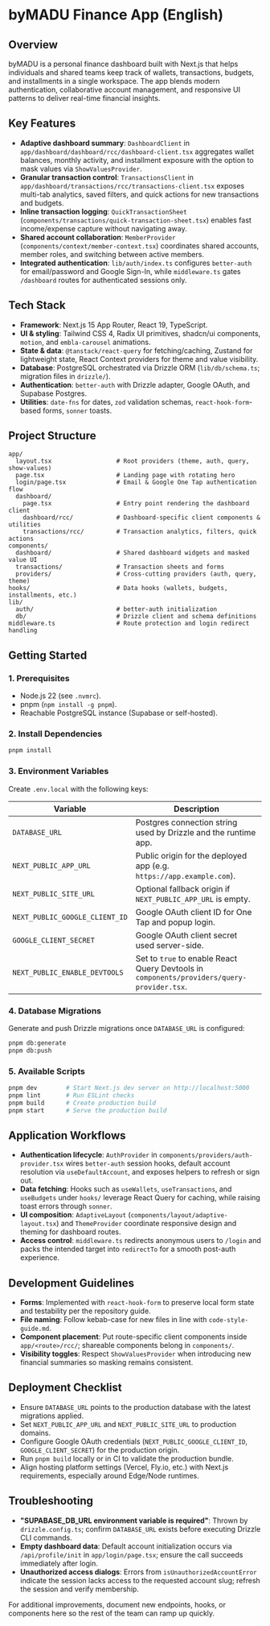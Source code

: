 # byMADU Finance App (English)

## Overview
byMADU is a personal finance dashboard built with Next.js that helps individuals and shared teams keep track of wallets, transactions, budgets, and installments in a single workspace. The app blends modern authentication, collaborative account management, and responsive UI patterns to deliver real-time financial insights.

## Key Features
- **Adaptive dashboard summary**: `DashboardClient` in `app/dashboard/dashboard/rcc/dashboard-client.tsx` aggregates wallet balances, monthly activity, and installment exposure with the option to mask values via `ShowValuesProvider`.
- **Granular transaction control**: `TransactionsClient` in `app/dashboard/transactions/rcc/transactions-client.tsx` exposes multi-tab analytics, saved filters, and quick actions for new transactions and budgets.
- **Inline transaction logging**: `QuickTransactionSheet` (`components/transactions/quick-transaction-sheet.tsx`) enables fast income/expense capture without navigating away.
- **Shared account collaboration**: `MemberProvider` (`components/context/member-context.tsx`) coordinates shared accounts, member roles, and switching between active members.
- **Integrated authentication**: `lib/auth/index.ts` configures `better-auth` for email/password and Google Sign-In, while `middleware.ts` gates `/dashboard` routes for authenticated sessions only.

## Tech Stack
- **Framework**: Next.js 15 App Router, React 19, TypeScript.
- **UI & styling**: Tailwind CSS 4, Radix UI primitives, shadcn/ui components, `motion`, and `embla-carousel` animations.
- **State & data**: `@tanstack/react-query` for fetching/caching, Zustand for lightweight state, React Context providers for theme and value visibility.
- **Database**: PostgreSQL orchestrated via Drizzle ORM (`lib/db/schema.ts`; migration files in `drizzle/`).
- **Authentication**: `better-auth` with Drizzle adapter, Google OAuth, and Supabase Postgres.
- **Utilities**: `date-fns` for dates, `zod` validation schemas, `react-hook-form`-based forms, `sonner` toasts.

## Project Structure
```text
app/
  layout.tsx                  # Root providers (theme, auth, query, show-values)
  page.tsx                    # Landing page with rotating hero
  login/page.tsx              # Email & Google One Tap authentication flow
  dashboard/
    page.tsx                  # Entry point rendering the dashboard client
    dashboard/rcc/            # Dashboard-specific client components & utilities
    transactions/rcc/         # Transaction analytics, filters, quick actions
components/
  dashboard/                  # Shared dashboard widgets and masked value UI
  transactions/               # Transaction sheets and forms
  providers/                  # Cross-cutting providers (auth, query, theme)
hooks/                        # Data hooks (wallets, budgets, installments, etc.)
lib/
  auth/                       # better-auth initialization
  db/                         # Drizzle client and schema definitions
middleware.ts                 # Route protection and login redirect handling
```

## Getting Started
### 1. Prerequisites
- Node.js 22 (see `.nvmrc`).
- pnpm (`npm install -g pnpm`).
- Reachable PostgreSQL instance (Supabase or self-hosted).

### 2. Install Dependencies
```bash
pnpm install
```

### 3. Environment Variables
Create `.env.local` with the following keys:

| Variable | Description |
| --- | --- |
| `DATABASE_URL` | Postgres connection string used by Drizzle and the runtime app. |
| `NEXT_PUBLIC_APP_URL` | Public origin for the deployed app (e.g. `https://app.example.com`). |
| `NEXT_PUBLIC_SITE_URL` | Optional fallback origin if `NEXT_PUBLIC_APP_URL` is empty. |
| `NEXT_PUBLIC_GOOGLE_CLIENT_ID` | Google OAuth client ID for One Tap and popup login. |
| `GOOGLE_CLIENT_SECRET` | Google OAuth client secret used server-side. |
| `NEXT_PUBLIC_ENABLE_DEVTOOLS` | Set to `true` to enable React Query Devtools in `components/providers/query-provider.tsx`. |

### 4. Database Migrations
Generate and push Drizzle migrations once `DATABASE_URL` is configured:
```bash
pnpm db:generate
pnpm db:push
```

### 5. Available Scripts
```bash
pnpm dev        # Start Next.js dev server on http://localhost:5000
pnpm lint       # Run ESLint checks
pnpm build      # Create production build
pnpm start      # Serve the production build
```

## Application Workflows
- **Authentication lifecycle**: `AuthProvider` in `components/providers/auth-provider.tsx` wires `better-auth` session hooks, default account resolution via `useDefaultAccount`, and exposes helpers to refresh or sign out.
- **Data fetching**: Hooks such as `useWallets`, `useTransactions`, and `useBudgets` under `hooks/` leverage React Query for caching, while raising toast errors through `sonner`.
- **UI composition**: `AdaptiveLayout` (`components/layout/adaptive-layout.tsx`) and `ThemeProvider` coordinate responsive design and theming for dashboard routes.
- **Access control**: `middleware.ts` redirects anonymous users to `/login` and packs the intended target into `redirectTo` for a smooth post-auth experience.

## Development Guidelines
- **Forms**: Implemented with `react-hook-form` to preserve local form state and testability per the repository guide.
- **File naming**: Follow kebab-case for new files in line with `code-style-guide.md`.
- **Component placement**: Put route-specific client components inside `app/<route>/rcc/`; shareable components belong in `components/`.
- **Visibility toggles**: Respect `ShowValuesProvider` when introducing new financial summaries so masking remains consistent.

## Deployment Checklist
- Ensure `DATABASE_URL` points to the production database with the latest migrations applied.
- Set `NEXT_PUBLIC_APP_URL` and `NEXT_PUBLIC_SITE_URL` to production domains.
- Configure Google OAuth credentials (`NEXT_PUBLIC_GOOGLE_CLIENT_ID`, `GOOGLE_CLIENT_SECRET`) for the production origin.
- Run `pnpm build` locally or in CI to validate the production bundle.
- Align hosting platform settings (Vercel, Fly.io, etc.) with Next.js requirements, especially around Edge/Node runtimes.

## Troubleshooting
- **"SUPABASE_DB_URL environment variable is required"**: Thrown by `drizzle.config.ts`; confirm `DATABASE_URL` exists before executing Drizzle CLI commands.
- **Empty dashboard data**: Default account initialization occurs via `/api/profile/init` in `app/login/page.tsx`; ensure the call succeeds immediately after login.
- **Unauthorized access dialogs**: Errors from `isUnauthorizedAccountError` indicate the session lacks access to the requested account slug; refresh the session and verify membership.

For additional improvements, document new endpoints, hooks, or components here so the rest of the team can ramp up quickly.
